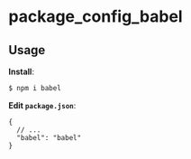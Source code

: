 # package_config_babel

## Usage

**Install**:

```bash
$ npm i babel
```

**Edit `package.json`**:

```jsonc
{
  // ...
  "babel": "babel"
}
```
